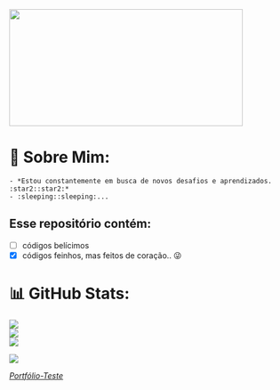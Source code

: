 <head>
  <link rel="stylesheet" href="./teste.css">
</head>
<body>
  <img src="https://i.imgur.com/kUVigqo.jpg" width="420px" height="210px">

  # :dizzy: Sobre Mim:
    - *Estou constantemente em busca de novos desafios e aprendizados. :star2::star2:*
    - :sleeping::sleeping:...

  ## Esse repositório contém:

  - [ ] códigos belícimos
  - [x] códigos feinhos, mas feitos de coração..   :stuck_out_tongue_winking_eye:

  # 📊 GitHub Stats:
  ![](https://github-readme-stats.vercel.app/api?username=Marcos1701&theme=dark&hide_border=false&include_all_commits=true&count_private=true)<br/>
  ![](https://github-readme-streak-stats.herokuapp.com/?user=Marcos1701&theme=dark&hide_border=false)<br/>
  ![](https://github-readme-stats.vercel.app/api/top-langs/?username=Marcos1701&theme=dark&hide_border=false&include_all_commits=true&count_private=true&layout=compact)

  [![](https://visitcount.itsvg.in/api?id=Marcos1701&label=Profile%20Views&color=12&icon=5&pretty=true)](https://visitcount.itsvg.in)

  <a href = "https://marcos1701.github.io/Codes-Mapa-DevWeek/portfolio-teste">*Portfólio-Teste*</a>
</body>
